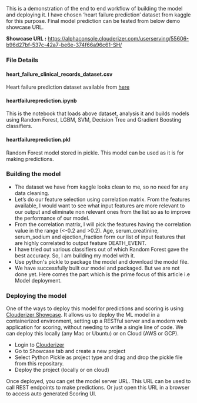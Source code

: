 
This is a demonstration of the end to end workflow of building the model and deploying it. I have chosen ‘heart failure prediction’ dataset from kaggle for this purpose. Final model prediction can be tested from below demo showcase URL.

**Showcase URL :** https://alphaconsole.clouderizer.com/userserving/55606-b96d27bf-537c-42a7-be6e-374f66a96c61-SH/

### File Details

#### heart_failure_clinical_records_dataset.csv

Heart failure prediction dataset available from [here](https://www.kaggle.com/andrewmvd/heart-failure-clinical-data)

#### heartfailureprediction.ipynb

This is the notebook that loads above dataset, analysis it and builds models using Random Forest, LGBM, SVM, Decision Tree and Gradient Boosting classifiers.

#### heartfailureprediction.pkl

Random Forest model stored in pickle. This model can be used as it is for making predictions.

### Building the model

* The dataset we have from kaggle looks clean to me, so no need for any data cleaning. 
* Let’s do our feature selection using correlation matrix. From the features available, I would want to see what input features are more relevant to our output and eliminate non relevant ones from the list so as to improve the performance of our model. 
* From the correlation matrix, I will pick the features having the correlation value in the range (<-0.2 and >0.2). Age, serum_creatinine, serum_sodium and ejection_fraction form our list of input features that are highly correlated to output feature DEATH_EVENT.
* I have tried out various classifiers out of which Random Forest gave the best accuracy. So, I am building my model with it.
* Use python's pickle to package the model and download the model file.
* We have successfully built our model and packaged. But we are not done yet. Here comes the part which is the prime focus of this article i.e Model deployment.

### Deploying the model

One of the ways to deploy this model for predictions and scoring is using [Clouderizer Showcase](https://clouderizer.com). It allows us to deploy the ML model in a containerized environment, setting up a RESTful server and a modern web application for scoring, without needing to write a single line of code. We can deploy this locally (any Mac or Ubuntu) or on Cloud (AWS or GCP).
* Login to [Clouderizer](https://showcase.clouderizer.com)
* Go to Showcase tab and create a new project
* Select Python Pickle as project type and drag and drop the pickle file from this repositary.
* Deploy the project (locally or on cloud)

Once deployed, you can get the model server URL. This URL can be used to call REST endpoints to make predictions. Or just open this URL in a browser to access auto generated Scoring UI.